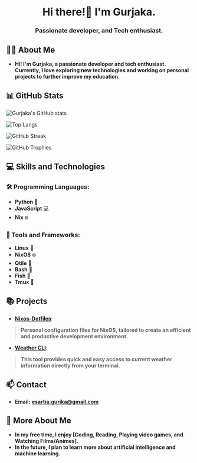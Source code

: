 <h1 align="center">Hi there!👋 I'm Gurjaka.</h1>
<h3 align="center">Passionate developer, and Tech enthusiast.</h3>

## 👨‍💻 About Me
- **Hi! I'm Gurjaka, a passionate developer and tech enthusiast. Currently, I love exploring new technologies and working on personal projects to further improve my education.**

## 📊 GitHub Stats
![Gurjaka's GitHub stats](https://github-readme-stats.vercel.app/api?username=Gurjaka&show_icons=true&theme=radical) 

![Top Langs](https://github-readme-stats.vercel.app/api/top-langs/?username=Gurjaka&layout=compact&theme=radical)

![GitHub Streak](https://github-readme-streak-stats.herokuapp.com/?user=Gurjaka&theme=radical)

![GitHub Trophies](https://github-profile-trophy.vercel.app/?username=Gurjaka&theme=radical)

## 💻 Skills and Technologies

### 🛠️ Programming Languages:
- **Python** :snake:
- **JavaScript** :computer:
- **Nix** :snowflake:

### 🔧 Tools and Frameworks:
- **Linux** :penguin:
- **NixOS** :snowflake:
- **Qtile** :snake:
- **Bash** :shell:
- **Fish** :shell:
- **Tmux** :hammer: 

## 📚 Projects
- [**Nixos-Dotfiles**](https://github.com/Gurjaka/Dotfiles): 
>**Personal configuration files for NixOS, tailored to create an efficient and productive development environment.**
- [**Weather CLI**](https://github.com/Gurjaka/Weather-Cli): 
>**This tool provides quick and easy access to current weather information directly from your terminal.**

## 📫 Contact
- **Email:** [**esartia.gurika@gmail.com**](mailto:esartia.gurika@gmail.com)

## 📝 More About Me
- **In my free time, I enjoy [Coding, Reading, Playing video games, and Watching Films/Animes].**
- **In the future, I plan to learn more about artificial intelligence and machine learning.**
